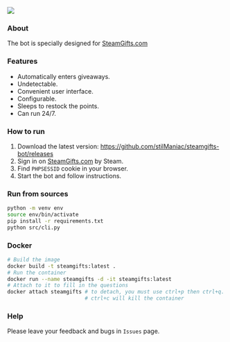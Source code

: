 ![](https://i.imgur.com/oCob3wQ.gif)

### About
The bot is specially designed for [SteamGifts.com](https://www.steamgifts.com/)

### Features
- Automatically enters giveaways.
- Undetectable.
- Сonvenient user interface.
- Сonfigurable.
- Sleeps to restock the points.
- Can run 24/7.

### How to run
1. Download the latest version: https://github.com/stilManiac/steamgifts-bot/releases
2. Sign in on [SteamGifts.com](https://www.steamgifts.com/) by Steam.
3. Find `PHPSESSID` cookie in your browser.
4. Start the bot and follow instructions.

### Run from sources
```bash
python -m venv env
source env/bin/activate
pip install -r requirements.txt
python src/cli.py
```

### Docker

```bash
# Build the image
docker build -t steamgifts:latest .
# Run the container
docker run --name steamgifts -d -it steamgifts:latest
# Attach to it to fill in the questions
docker attach steamgifts # to detach, you must use ctrl+p then ctrl+q. 
                         # ctrl+c will kill the container
```



### Help
Please leave your feedback and bugs in `Issues` page.
